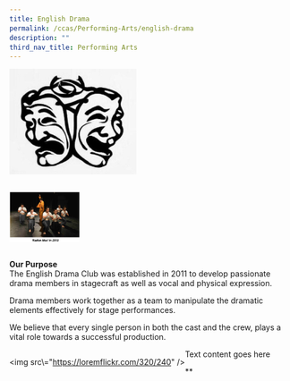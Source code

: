 ```yaml
---
title: English Drama
permalink: /ccas/Performing-Arts/english-drama
description: ""
third_nav_title: Performing Arts
---
```

<img src="/images/english%20drama%20icon.jpeg" 
     style="width:45%">
		 

<div>

<div style="float: right">

<img src="/images/raden%20mas.png" 
     style="width:25%">

</div>

<div>

<div style="float: left">
	
<strong>Our Purpose</strong>
<br>The English Drama Club was established in 2011 to develop passionate drama members in stagecraft as well as vocal and physical expression.

Drama members work together as a team to manipulate the dramatic elements effectively for stage performances.

We believe that every single person in both the cast and the crew, plays a vital role towards a successful production.

</div>

</div>





<div>

  

<div style="float: left">

  

<img src\\="https://loremflickr.com/320/240" />

  

</div>

  

<div>

  

Text content goes here

  

</div>

  

</div>

**